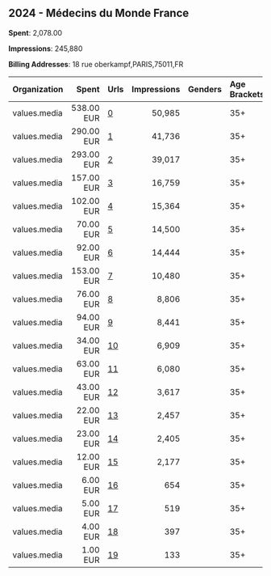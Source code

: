 ## 2024 - Médecins du Monde France 
**Spent**: 2,078.00

**Impressions**: 245,880

**Billing Addresses**: 18 rue oberkampf,PARIS,75011,FR

|Organization|Spent|Urls|Impressions|Genders|Age Brackets|Country Codes|
|:---|---:|:---|---:|:---|:---|:---|
|values.media|538.00 EUR|[0](https://www.snap.com/political-ads/asset/54b321bd65dbb3fa91c292ee13ef992e5697fba02511292714a53d00b151262d?mediaType=mp4)|50,985||35+|france|
|values.media|290.00 EUR|[1](https://www.snap.com/political-ads/asset/1a14712cab1a6703b3cf18cc8ba5d4c4659ac01c007ad5c1f76acdb12da0d1f8?mediaType=mp4)|41,736||35+|france|
|values.media|293.00 EUR|[2](https://www.snap.com/political-ads/asset/4120e799b1ed6bfe68f778d96ffe2f2f832f8af04e323a202803436874a70e85?mediaType=mp4)|39,017||35+|france|
|values.media|157.00 EUR|[3](https://www.snap.com/political-ads/asset/54b321bd65dbb3fa91c292ee13ef992e5697fba02511292714a53d00b151262d?mediaType=mp4)|16,759||35+|france|
|values.media|102.00 EUR|[4](https://www.snap.com/political-ads/asset/1a14712cab1a6703b3cf18cc8ba5d4c4659ac01c007ad5c1f76acdb12da0d1f8?mediaType=mp4)|15,364||35+|france|
|values.media|70.00 EUR|[5](https://www.snap.com/political-ads/asset/5d406eed143b10d32d3714e7d856b94a62387a3152b360e98b3ae7538421e7ef?mediaType=mp4)|14,500||35+|france|
|values.media|92.00 EUR|[6](https://www.snap.com/political-ads/asset/4120e799b1ed6bfe68f778d96ffe2f2f832f8af04e323a202803436874a70e85?mediaType=mp4)|14,444||35+|france|
|values.media|153.00 EUR|[7](https://www.snap.com/political-ads/asset/54b321bd65dbb3fa91c292ee13ef992e5697fba02511292714a53d00b151262d?mediaType=mp4)|10,480||35+|france|
|values.media|76.00 EUR|[8](https://www.snap.com/political-ads/asset/7ade8a032ec638c706e49760f020b988cd227210ab64d6d35b6a6a09137f382f?mediaType=mp4)|8,806||35+|france|
|values.media|94.00 EUR|[9](https://www.snap.com/political-ads/asset/1a14712cab1a6703b3cf18cc8ba5d4c4659ac01c007ad5c1f76acdb12da0d1f8?mediaType=mp4)|8,441||35+|france|
|values.media|34.00 EUR|[10](https://www.snap.com/political-ads/asset/5d406eed143b10d32d3714e7d856b94a62387a3152b360e98b3ae7538421e7ef?mediaType=mp4)|6,909||35+|france|
|values.media|63.00 EUR|[11](https://www.snap.com/political-ads/asset/4120e799b1ed6bfe68f778d96ffe2f2f832f8af04e323a202803436874a70e85?mediaType=mp4)|6,080||35+|france|
|values.media|43.00 EUR|[12](https://www.snap.com/political-ads/asset/54b321bd65dbb3fa91c292ee13ef992e5697fba02511292714a53d00b151262d?mediaType=mp4)|3,617||35+|france|
|values.media|22.00 EUR|[13](https://www.snap.com/political-ads/asset/5d406eed143b10d32d3714e7d856b94a62387a3152b360e98b3ae7538421e7ef?mediaType=mp4)|2,457||35+|france|
|values.media|23.00 EUR|[14](https://www.snap.com/political-ads/asset/4120e799b1ed6bfe68f778d96ffe2f2f832f8af04e323a202803436874a70e85?mediaType=mp4)|2,405||35+|france|
|values.media|12.00 EUR|[15](https://www.snap.com/political-ads/asset/7ade8a032ec638c706e49760f020b988cd227210ab64d6d35b6a6a09137f382f?mediaType=mp4)|2,177||35+|france|
|values.media|6.00 EUR|[16](https://www.snap.com/political-ads/asset/7ade8a032ec638c706e49760f020b988cd227210ab64d6d35b6a6a09137f382f?mediaType=mp4)|654||35+|france|
|values.media|5.00 EUR|[17](https://www.snap.com/political-ads/asset/7ade8a032ec638c706e49760f020b988cd227210ab64d6d35b6a6a09137f382f?mediaType=mp4)|519||35+|france|
|values.media|4.00 EUR|[18](https://www.snap.com/political-ads/asset/5d406eed143b10d32d3714e7d856b94a62387a3152b360e98b3ae7538421e7ef?mediaType=mp4)|397||35+|france|
|values.media|1.00 EUR|[19](https://www.snap.com/political-ads/asset/1a14712cab1a6703b3cf18cc8ba5d4c4659ac01c007ad5c1f76acdb12da0d1f8?mediaType=mp4)|133||35+|france|
